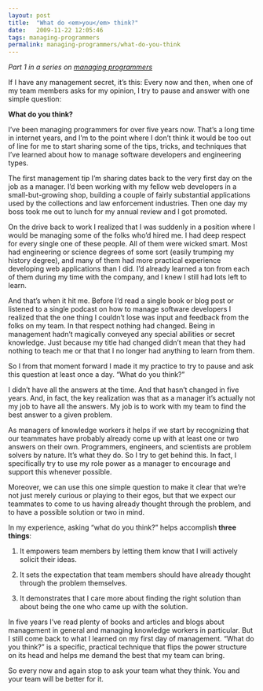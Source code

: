 ```yaml
---
layout: post
title:  "What do <em>you</em> think?"
date:   2009-11-22 12:05:46
tags: managing-programmers
permalink: managing-programmers/what-do-you-think
---
```

*Part 1 in a series on [managing programmers](/managing-programmers)*

If I have any management secret, it’s this: Every now and then, when one of my team members asks for my opinion, I try to pause and answer with one simple question:

**What do you think?**

I’ve been managing programmers for over five years now. That’s a long time in internet years, and I’m to the point where I don’t think it would be too out of line for me to start sharing some of the tips, tricks, and techniques that I’ve learned about how to manage software developers and engineering types.

The first management tip I’m sharing dates back to the very first day on the job as a manager. I’d been working with my fellow web developers in a small-but-growing shop, building a couple of fairly substantial applications used by the collections and law enforcement industries. Then one day my boss took me out to lunch for my annual review and I got promoted.

On the drive back to work I realized that I was suddenly in a position where I would be managing some of the folks who’d hired me. I had deep respect for every single one of these people. All of them were wicked smart. Most had engineering or science degrees of some sort (easily trumping my history degree), and many of them had more practical experience developing web applications than I did. I’d already learned a ton from each of them during my time with the company, and I knew I still had lots left to learn.

And that’s when it hit me. Before I’d read a single book or blog post or listened to a single podcast on how to manage software developers I realized that the one thing I couldn’t lose was input and feedback from the folks on my team. In that respect nothing had changed. Being in management hadn’t magically conveyed any special abilities or secret knowledge. Just because my title had changed didn’t mean that they had nothing to teach me or that that I no longer had anything to learn from them.

So I from that moment forward I made it my practice to try to pause and ask this question at least once a day. “What do you think?”

I didn’t have all the answers at the time. And that hasn’t changed in five years. And, in fact, the key realization was that as a manager it’s actually not my job to have all the answers. My job is to work with my team to find the best answer to a given problem.

As managers of knowledge workers it helps if we start by recognizing that our teammates have probably already come up with at least one or two answers on their own. Programmers, engineers, and scientists are problem solvers by nature. It’s what they do. So I try to get behind this. In fact, I specifically try to use my role power as a manager to encourage and support this whenever possible.

Moreover, we can use this one simple question to make it clear that we’re not just merely curious or playing to their egos, but that we expect our teammates to come to us having already thought through the problem, and to have a possible solution or two in mind.

In my experience, asking “what do you think?” helps accomplish **three things**:

1. It empowers team members by letting them know that I will actively solicit their ideas.

2. It sets the expectation that team members should have already thought through the problem themselves.

3. It demonstrates that I care more about finding the right solution than about being the one who came up with the solution.

In five years I’ve read plenty of books and articles and blogs about management in general and managing knowledge workers in particular. But I still come back to what I learned on my first day of management. “What do you think?” is a specific, practical technique that flips the power structure on its head and helps me demand the best that my team can bring.

So every now and again stop to ask your team what they think. You and your team will be better for it.
